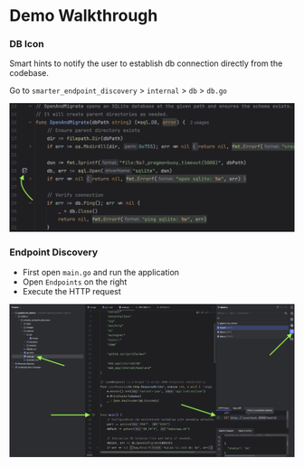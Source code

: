 # Demo Walkthrough


### DB Icon 


Smart hints to notify the user to establish db connection directly from the codebase. 


Go to `smarter_endpoint_discovery` > `internal` > `db` > `db.go`

![demo1](./images/demo1.png)



### Endpoint Discovery

- First open `main.go` and run the application
- Open `Endpoints` on the right
- Execute the HTTP request

![demo2](./images/demo2.png)


